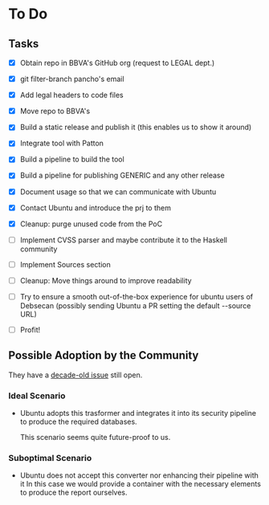 # To Do

## Tasks

- [x] Obtain repo in BBVA's GitHub org (request to LEGAL dept.)
- [x] git filter-branch pancho's email
- [x] Add legal headers to code files
- [x] Move repo to BBVA's
- [x] Build a static release and publish it (this enables us to show it around)
- [x] Integrate tool with Patton
- [x] Build a pipeline to build the tool
- [x] Build a pipeline for publishing GENERIC and any other release
- [x] Document usage so that we can communicate with Ubuntu
- [x] Contact Ubuntu and introduce the prj to them
- [x] Cleanup: purge unused code from the PoC
- [ ] Implement CVSS parser and maybe contribute it to the Haskell community
- [ ] Implement Sources section
- [ ] Cleanup: Move things around to improve readability
- [ ] Try to ensure a smooth out-of-the-box experience for ubuntu users of Debsecan (possibly sending Ubuntu a PR setting the default --source URL)
- [ ] Profit!


## Possible Adoption by the Community

They have a [decade-old issue][IILF] still open.

[IILF]: https://bugs.launchpad.net/ubuntu/+source/debsecan/+bug/95925


### Ideal Scenario

- Ubuntu adopts this trasformer and integrates it into its security pipeline to
  produce the required databases.

  This scenario seems quite future-proof to us.


### Suboptimal Scenario

- Ubuntu does not accept this converter nor enhancing their pipeline with it
  In this case we would provide a container with the necessary elements to
  produce the report ourselves.

